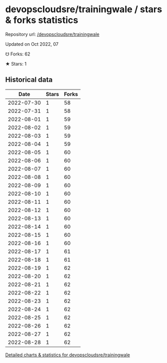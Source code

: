 # devopscloudsre/trainingwale / stars & forks statistics

Repository url: [/devopscloudsre/trainingwale](https://github.com/devopscloudsre/trainingwale)

Updated on Oct 2022, 07

☋ Forks: 62

★ Stars: 1

## Historical data
| Date | Stars | Forks |
|------|-------|-------|
| 2022-07-30 | 1 | 58 | 
| 2022-07-31 | 1 | 58 | 
| 2022-08-01 | 1 | 59 | 
| 2022-08-02 | 1 | 59 | 
| 2022-08-03 | 1 | 59 | 
| 2022-08-04 | 1 | 59 | 
| 2022-08-05 | 1 | 60 | 
| 2022-08-06 | 1 | 60 | 
| 2022-08-07 | 1 | 60 | 
| 2022-08-08 | 1 | 60 | 
| 2022-08-09 | 1 | 60 | 
| 2022-08-10 | 1 | 60 | 
| 2022-08-11 | 1 | 60 | 
| 2022-08-12 | 1 | 60 | 
| 2022-08-13 | 1 | 60 | 
| 2022-08-14 | 1 | 60 | 
| 2022-08-15 | 1 | 60 | 
| 2022-08-16 | 1 | 60 | 
| 2022-08-17 | 1 | 61 | 
| 2022-08-18 | 1 | 61 | 
| 2022-08-19 | 1 | 62 | 
| 2022-08-20 | 1 | 62 | 
| 2022-08-21 | 1 | 62 | 
| 2022-08-22 | 1 | 62 | 
| 2022-08-23 | 1 | 62 | 
| 2022-08-24 | 1 | 62 | 
| 2022-08-25 | 1 | 62 | 
| 2022-08-26 | 1 | 62 | 
| 2022-08-27 | 1 | 62 | 
| 2022-08-28 | 1 | 62 | 


[Detailed charts & statistics for devopscloudsre/trainingwale](https://reviewgithub.com/rep/devopscloudsre/trainingwale)
